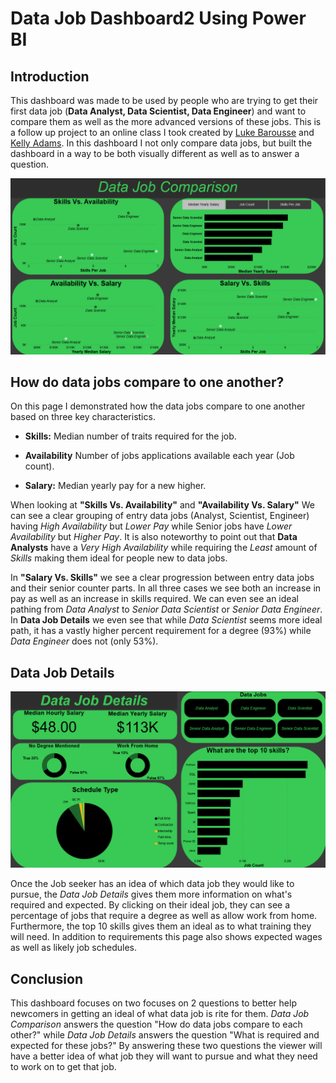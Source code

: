 # Data Job Dashboard2 Using Power BI

## Introduction

This dashboard was made to be used by people who are trying to get their first data job (**Data Analyst, Data Scientist, Data Engineer**) and want to compare them as well as the more advanced versions of these jobs. This is a follow up project to an online class I took created by [Luke Barousse](https://github.com/lukebarousse) and [Kelly Adams](https://github.com/kellyjadams). In this dashboard I not only compare data jobs, but built the dashboard in a way to be both visually different as well as to answer a question.

![First Page](/Data_Job_Comparison.png)

## How do data jobs compare to one another?

On this page I demonstrated how the data jobs compare to one another based on three key characteristics.

-  **Skills:** Median number of traits required for the job.

-  **Availability** Number of jobs applications available each year (Job count).

-  **Salary:** Median yearly pay for a new higher.

When looking at **"Skills Vs. Availability"** and **"Availability Vs. Salary"** We can see a clear grouping of entry data jobs (Analyst, Scientist, Engineer) having *High Availability* but *Lower Pay* while Senior jobs have *Lower Availability* but *Higher Pay*. It is also noteworthy to point out that **Data Analysts** have a *Very High Availability* while requiring the *Least* amount of *Skills* making them ideal for people new to data jobs.

In **"Salary Vs. Skills"** we see a clear progression between entry data jobs and their senior counter parts. In all three cases we see both an increase in pay as well as an increase in skills required. We can even see an ideal pathing from *Data Analyst* to *Senior Data Scientist* or *Senior Data Engineer*. In **Data Job Details** we even see that while *Data Scientist* seems more ideal path, it has a vastly higher percent requirement for a degree (93%) while *Data Engineer* does not (only 53%).

## Data Job Details

![Second Page](/Data_Job_Details.png)

Once the Job seeker has an idea of which data job they would like to pursue, the *Data Job Details* gives them more information on what's required and expected. By clicking on their ideal job, they can see a percentage of jobs that require a degree as well as allow work from home. Furthermore, the top 10 skills gives them an ideal as to what training they will need. In addition to requirements this page also shows expected wages as well as likely job schedules.

## Conclusion

This dashboard focuses on two focuses on 2 questions to better help newcomers in getting an ideal of what data job is rite for them. *Data Job Comparison* answers the question "How do data jobs compare to each other?" while *Data Job Details* answers the question "What is required and expected for these jobs?" By answering these two questions the viewer will have a better idea of what job they will want to pursue and what they need to work on to get that job.
